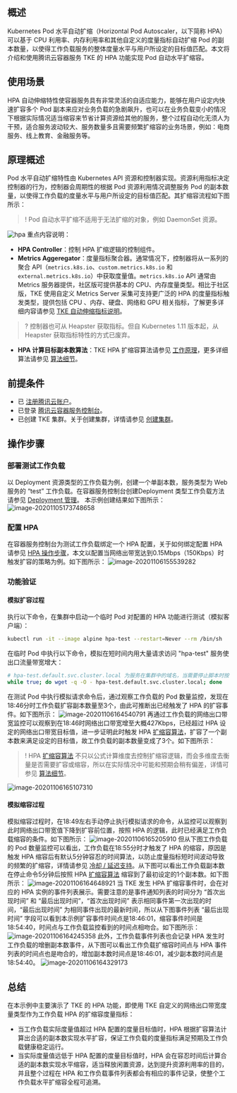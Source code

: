 ## 概述

Kubernetes Pod 水平自动扩缩（Horizontal Pod Autoscaler，以下简称 HPA）可以基于 CPU 利用率、内存利用率和其他自定义的度量指标自动扩缩 Pod 的副本数量，以使得工作负载服务的整体度量水平与用户所设定的目标值匹配。本文将介绍和使用腾讯云容器服务 TKE 的 HPA 功能实现 Pod 自动水平扩缩容。

## 使用场景

HPA 自动伸缩特性使容器服务具有非常灵活的自适应能力，能够在用户设定内快速扩容多个 Pod 副本来应对业务负载的急剧飙升，也可以在业务负载变小的情况下根据实际情况适当缩容来节省计算资源给其他的服务，整个过程自动化无须人为干预，适合服务波动较大、服务数量多且需要频繁扩缩容的业务场景，例如：电商服务、线上教育、金融服务等。

## 原理概述

Pod 水平自动扩缩特性由 Kubernetes API 资源和控制器实现。资源利用指标决定控制器的行为，控制器会周期性的根据 Pod 资源利用情况调整服务 Pod 的副本数量，以使得工作负载的度量水平与用户所设定的目标值匹配。其扩缩容流程如下图所示：
>! Pod 自动水平扩缩不适用于无法扩缩的对象，例如 DaemonSet 资源。

![hpa](https://main.qcloudimg.com/raw/3049a13a7f4e5446e989a5d64826d6ea.png)
重点内容说明：
- **HPA Controller**：控制 HPA 扩缩逻辑的控制组件。
- **Metrics Aggeregator**：度量指标聚合器。通常情况下，控制器将从一系列的聚合 API（`metrics.k8s.io`、`custom.metrics.k8s.io` 和 `external.metrics.k8s.io`）中获取度量值。`metrics.k8s.io` API 通常由 Metrics 服务器提供，社区版可提供基本的 CPU、内存度量类型。相比于社区版，TKE 使用自定义 Metrics Server 采集可支持更广泛的 HPA 的度量指标触发类型，提供包括 CPU 、内存、硬盘、网络和 GPU 相关指标，了解更多详细内容请参见 [TKE 自动伸缩指标说明](https://intl.cloud.tencent.com/document/product/457/34025)。
>? 控制器也可从 Heapster 获取指标。但自 Kubernetes 1.11 版本起，从 Heapster 获取指标特性的方式已废弃。

- **HPA 计算目标副本数算法**：TKE HPA 扩缩容算法请参见 [工作原理](https://intl.cloud.tencent.com/document/product/457/32424)，更多详细算法请参见 [算法细节](https://kubernetes.io/zh/docs/tasks/run-application/horizontal-pod-autoscale/#algorithm-details)。

## 前提条件

- 已 [注册腾讯云账户](https://intl.cloud.tencent.com/register)。
- 已登录 [腾讯云容器服务控制台](https://console.cloud.tencent.com/tke2)。
- 已创建 TKE 集群。关于创建集群，详情请参见 [创建集群](https://intl.cloud.tencent.com/document/product/457/30637)。

## 操作步骤
### 部署测试工作负载

以 Deployment 资源类型的工作负载为例，创建一个单副本数，服务类型为  Web 服务的 “test” 工作负载。在容器服务控制台创建Deployment 类型工作负载方法请参见 [Deployment 管理](https://intl.cloud.tencent.com/document/product/457/30662)。
本示例创建结果如下图所示： 
![image-20201105173748658](https://main.qcloudimg.com/raw/fcf3e06cc63523b8a3a0ca58797c5786.png)

### 配置 HPA 

在容器服务控制台为测试工作负载绑定一个 HPA 配置，关于如何绑定配置 HPA 请参见 [HPA 操作步骤](https://intl.cloud.tencent.com/document/product/457/32424)，本文以配置当网络出带宽达到0.15Mbps（150Kbps）时触发扩容的策略为例。如下图所示：
![image-20201106155539282](https://main.qcloudimg.com/raw/f48e8de9ba6cfd4d2fa1a26135cf2c34.png)

### 功能验证
#### 模拟扩容过程
执行以下命令，在集群中启动一个临时 Pod 对配置的 HPA 功能进行测试（模拟客户端）：
```bash
kubectl run -it --image alpine hpa-test --restart=Never --rm /bin/sh
```
在临时 Pod 中执行以下命令，模拟在短时间内用大量请求访问 "hpa-test" 服务使出口流量带宽增大：
```bash
# hpa-test.default.svc.cluster.local 为服务在集群中的域名，当需要停止脚本时按 Ctrl+C 即可
while true; do wget -q -O - hpa-test.default.svc.cluster.local; done   
```
在测试 Pod 中执行模拟请求命令后，通过观察工作负载的 Pod 数量监控，发现在18:46分时工作负载扩容副本数量至3个，由此可推断出已经触发了 HPA 的扩容事件。如下图所示：
![image-20201106164540791](https://main.qcloudimg.com/raw/09348b121a1c2b18bcf993d5e26dae2d.png)
再通过工作负载的网络出口带宽监控可以观察到在18:46时网络出口带宽增至大概427Kbps，已经超过 HPA 设定的网络出口带宽目标值，进一步证明此时触发 HPA  [扩缩容算法](https://intl.cloud.tencent.com/document/product/457/32424)，扩容了一个副本数来满足设定的目标值，故工作负载的副本数量变成了3个。如下图所示：

>! HPA [扩缩容算法](https://intl.cloud.tencent.com/document/product/457/32424) 不只以公式计算维度去控制扩缩容逻辑，而会多维度去衡量是否需要扩容或缩容，所以在实际情况中可能和预期会稍有偏差，详情可参见 [算法细节](https://kubernetes.io/zh/docs/tasks/run-application/horizontal-pod-autoscale/#algorithm-details)。

![image-20201106165107310](https://main.qcloudimg.com/raw/f88174b70e9251abcf81f9d1ba82192f.png)

 #### 模拟缩容过程

模拟缩容过程时，在18:49左右手动停止执行模拟请求的命令，从监控可以观察到此时网络出口带宽值下降到扩容前位置，按照 HPA 的逻辑，此时已经满足工作负载缩容的条件。如下图所示：
![image-20201106165205910](https://main.qcloudimg.com/raw/d82036dc4b3815d53c1df38ebdbdc53c.png)
但从下图工作负载的 Pod 数量监控可以看出，工作负载在18:55分时才触发了 HPA 的缩容，原因是触发 HPA 缩容后有默认5分钟容忍的时间算法，以防止度量指标短时间波动导致的频繁的扩缩容，详情请参见 [冷却 / 延迟支持](https://kubernetes.io/zh/docs/tasks/run-application/horizontal-pod-autoscale/#%E5%86%B7%E5%8D%B4-%E5%BB%B6%E8%BF%9F%E6%94%AF%E6%8C%81)。从下图可以看出工作负载副本数在停止命令5分钟后按照 HPA [扩缩容算法](https://intl.cloud.tencent.com/document/product/457/32424) 缩容到了最初设定的1个副本数。如下图所示：
![image-20201106164648921](https://main.qcloudimg.com/raw/6b502fcc13ebe69262aa989300d97e6e.png)
当 TKE 发生 HPA 扩缩容事件时，会在对应的 HPA 实例的事件列表展示。需要注意的是事件通知列表的时间分为 “首次出现时间” 和 “最后出现时间”，“首次出现时间” 表示相同事件第一次出现的时间，“最后出现时间” 为相同事件出现的最新时间，所以从下图事件列表 “最后出现时间” 字段可以看到本示例扩容事件时间点是18:46:01，缩容事件时间是18:54:40，时间点与工作负载监控看到的时间点相吻合。如下图所示：
![image-20201106164245358](https://main.qcloudimg.com/raw/869ff57ed157324a1e0ee7680bfaf8fd.png)
此外，工作负载事件列表也会记录 HPA 发生时工作负载的增删副本数事件，从下图可以看出工作负载扩缩容时间点与 HPA 事件列表的时间点也是吻合的，增加副本数时间点是18:46:01，减少副本数时间点是18:54:40。
![image-20201106164329173](https://main.qcloudimg.com/raw/95acba9dc8190f597cdaecba8ac98dcd.png)



## 总结

在本示例中主要演示了 TKE 的 HPA 功能，即使用 TKE 自定义的网络出口带宽度量类型作为工作负载 HPA 的扩缩容度量指标：
 - 当工作负载实际度量值超过 HPA 配置的度量目标值时，HPA 根据扩容算法计算出合适的副本数实现水平扩容，保证工作负载的度量指标满足预期及工作负载健康稳定运行。
 - 当实际度量值远低于 HPA 配置的度量目标值时，HPA 会在容忍时间后计算合适的副本数实现水平缩容，适当释放闲置资源，达到提升资源利用率的目的，并且整个过程在 HPA 和工作负载事件列表都会有相应的事件记录，使整个工作负载水平扩缩容全程可追溯。
